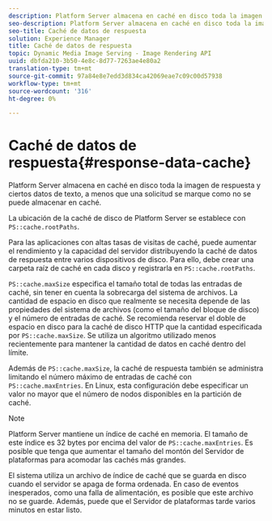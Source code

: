 ```yaml
---
description: Platform Server almacena en caché en disco toda la imagen de respuesta y ciertos datos de texto, a menos que una solicitud se marque como no se puede almacenar en caché.
seo-description: Platform Server almacena en caché en disco toda la imagen de respuesta y ciertos datos de texto, a menos que una solicitud se marque como no se puede almacenar en caché.
seo-title: Caché de datos de respuesta
solution: Experience Manager
title: Caché de datos de respuesta
topic: Dynamic Media Image Serving - Image Rendering API
uuid: dbfda210-3b50-4e8c-8d77-7263ae4e80a2
translation-type: tm+mt
source-git-commit: 97a84e8e7edd3d834ca42069eae7c09c00d57938
workflow-type: tm+mt
source-wordcount: '316'
ht-degree: 0%

---
```



# Caché de datos de respuesta{#response-data-cache}

Platform Server almacena en caché en disco toda la imagen de respuesta y ciertos datos de texto, a menos que una solicitud se marque como no se puede almacenar en caché.

La ubicación de la caché de disco de Platform Server se establece con `PS::cache.rootPaths`.

Para las aplicaciones con altas tasas de visitas de caché, puede aumentar el rendimiento y la capacidad del servidor distribuyendo la caché de datos de respuesta entre varios dispositivos de disco. Para ello, debe crear una carpeta raíz de caché en cada disco y registrarla en `PS::cache.rootPaths`.

`PS::cache.maxSize` especifica el tamaño total de todas las entradas de caché, sin tener en cuenta la sobrecarga del sistema de archivos. La cantidad de espacio en disco que realmente se necesita depende de las propiedades del sistema de archivos (como el tamaño del bloque de disco) y el número de entradas de caché. Se recomienda reservar el doble de espacio en disco para la caché de disco HTTP que la cantidad especificada por `PS::cache.maxSize`. Se utiliza un algoritmo utilizado menos recientemente para mantener la cantidad de datos en caché dentro del límite.

Además de `PS::cache.maxSize`, la caché de respuesta también se administra limitando el número máximo de entradas de caché con `PS::cache.maxEntries`. En Linux, esta configuración debe especificar un valor no mayor que el número de nodos disponibles en la partición de caché.

>[!NOTE]
>
>Platform Server mantiene un índice de caché en memoria. El tamaño de este índice es 32 bytes por encima del valor de `PS::cache.maxEntries`. Es posible que tenga que aumentar el tamaño del montón del Servidor de plataformas para acomodar las cachés más grandes.

El sistema utiliza un archivo de índice de caché que se guarda en disco cuando el servidor se apaga de forma ordenada. En caso de eventos inesperados, como una falla de alimentación, es posible que este archivo no se guarde. Además, puede que el Servidor de plataformas tarde varios minutos en estar listo.
